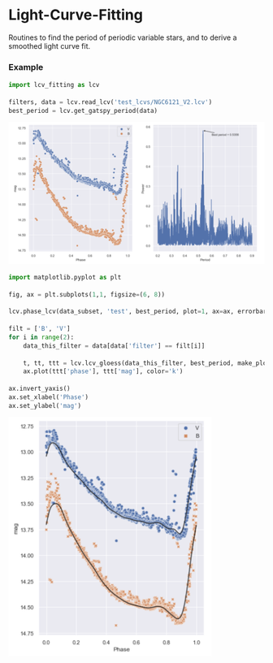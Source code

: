 # Light-Curve-Fitting

Routines to find the period of periodic variable stars, and to derive a smoothed light curve fit. 

### Example

```python
import lcv_fitting as lcv 

filters, data = lcv.read_lcv('test_lcvs/NGC6121_V2.lcv')
best_period = lcv.get_gatspy_period(data)
```
<img src="period-fit-example.png" width="700"/>

```python 
import matplotlib.pyplot as plt 

fig, ax = plt.subplots(1,1, figsize=(6, 8))

lcv.phase_lcv(data_subset, 'test', best_period, plot=1, ax=ax, errorbars=False)

filt = ['B', 'V']
for i in range(2): 
    data_this_filter = data[data['filter'] == filt[i]]
    
    t, tt, ttt = lcv.lcv_gloess(data_this_filter, best_period, make_plot=False, min_n_obs=12, max_delta_phase=0.2)
    ax.plot(ttt['phase'], ttt['mag'], color='k')
    
ax.invert_yaxis()
ax.set_xlabel('Phase')
ax.set_ylabel('mag')
```
<img src="gloess-fit-example.png" width="400"/>
